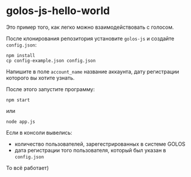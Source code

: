 # golos-js-hello-world

Это пример того, как легко можно взаимодействовать с голосом.

После клонирования репозитория установите `golos-js` и создайте `config.json`:

    npm install
    cp config-example.json config.json

Напишите в поле `account_name` название аккаунта, дату регистрации которого вы хотите узнать.

После этого запустите программу:

    npm start

или

    node app.js

Если в консоли вывелись:

* количество пользователей, зарегестрированных в системе GOLOS
* дата регистрации того пользователя, который был указан в `config.json`

То всё работает)
